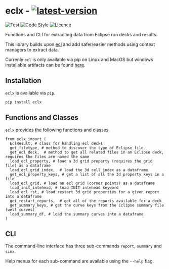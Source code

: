 # eclx - [![latest-version](https://img.shields.io/pypi/v/eclx?color=006dad&label=pypi_version&logo=Python&logoColor=white)](https://pypi.org/project/eclx)

![Test](https://img.shields.io/endpoint?url=https://gist.githubusercontent.com/trhallam/3383896c25bd99987cb78b098d18cf32/raw/eclx_test.json) [![Code Style](https://img.shields.io/badge/code_style-black-000000.svg)](https://github.com/psf/black) [![Licence](https://img.shields.io/badge/license-GPLv3-brightgreen)](https://github.com/trhallam/eclx/blob/main/LICENSE)

Functions and CLI for extracting data from Eclipse run decks and results.

This library builds upon [ecl](github.com/equinor/ecl) and add safer/easier methods using context managers to extract data.

Currenly `ecl` is only available via pip on Linux and MacOS but windows installable artifacts can be found [here](github.com/trhallam/ecl).

## Installation

`eclx` is available via `pip`.

```
pip install eclx
```

## Functions and Classes

`eclx` provides the following functions and classes.

```
from eclx import (
  EclResult, # class for handling ecl decks
  get_filetype, # method to discover the type of Eclipse file
  get_ecl_deck,  # method to get all related files in an Eclipse deck, requires the files are named the same
  load_ecl_property, # load a 3d grid property (requires the grid file) as a dataframe
  load_ecl_grid_index,  # load the 3d cell index as a dataframe
  get_ecl_property_keys, # get a list of all the 3d property keys in a file
  load_ecl_grid, # load an ecl grid (corner points) as a dataframe
  load_init_intehead, # load INIT intehead keyword
  load_ecl_rst, # load restart 3d grid properties for a given report into a dataframe
  get_restart_reports,  # get all of the reports available for a deck
  get_summary_keys, # get the curve keys from the Eclipse summary file (well curves)
  load_summary_df, # load the summary curves into a dataframe
)
```

## CLI

The command-line interface has three sub-commands `report`, `summary` and `simx`. 

Help menus for each sub-command are available using the `--help` flag.
